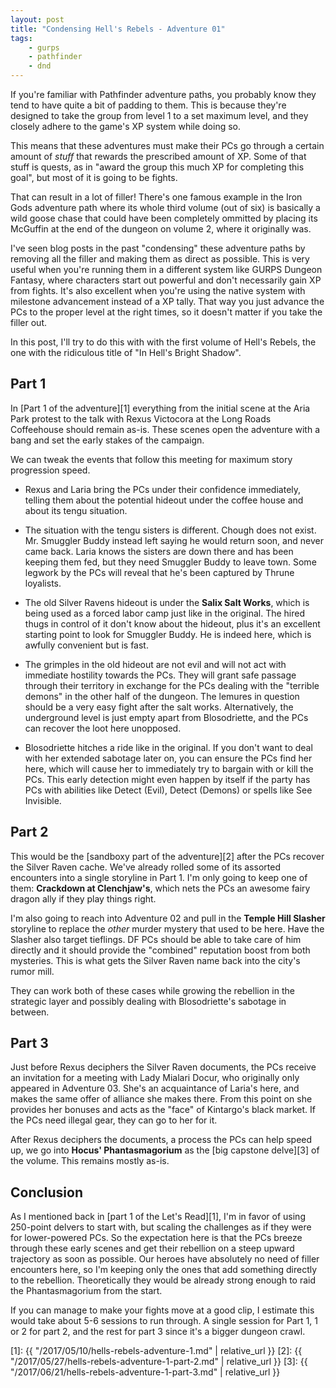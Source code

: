 ```yaml
---
layout: post
title: "Condensing Hell's Rebels - Adventure 01"
tags:
    - gurps
    - pathfinder
    - dnd
---
```


If you're familiar with Pathfinder adventure paths, you probably know they tend
to have quite a bit of padding to them. This is because they're designed to take
the group from level 1 to a set maximum level, and they closely adhere to the
game's XP system while doing so.

This means that these adventures must make their PCs go through a certain amount
of _stuff_ that rewards the prescribed amount of XP. Some of that stuff is
quests, as in "award the group this much XP for completing this goal", but most
of it is going to be fights.

That can result in a lot of filler! There's one famous example in the Iron Gods
adventure path where its whole third volume (out of six) is basically a wild
goose chase that could have been completely ommitted by placing its McGuffin at
the end of the dungeon on volume 2, where it originally was.

I've seen blog posts in the past "condensing" these adventure paths by removing
all the filler and making them as direct as possible. This is very useful when
you're running them in a different system like GURPS Dungeon Fantasy, where
characters start out powerful and don't necessarily gain XP from fights. It's
also excellent when you're using the native system with milestone advancement
instead of a XP tally. That way you just advance the PCs to the proper level at
the right times, so it doesn't matter if you take the filler out.

In this post, I'll try to do this with with the first volume of Hell's Rebels,
the one with the ridiculous title of "In Hell's Bright Shadow".

## Part 1

In [Part 1 of the adventure][1] everything from the initial scene at the Aria
Park protest to the talk with Rexus Victocora at the Long Roads Coffeehouse
should remain as-is. These scenes open the adventure with a bang and set the
early stakes of the campaign.

We can tweak the events that follow this meeting for maximum story progression
speed.

- Rexus and Laria bring the PCs under their confidence immediately, telling them
  about the potential hideout under the coffee house and about its tengu
  situation.

- The situation with the tengu sisters is different. Chough does not
  exist. Mr. Smuggler Buddy instead left saying he would return soon, and never
  came back. Laria knows the sisters are down there and has been keeping them
  fed, but they need Smuggler Buddy to leave town. Some legwork by the PCs will
  reveal that he's been captured by Thrune loyalists.

- The old Silver Ravens hideout is under the **Salix Salt Works**, which is
  being used as a forced labor camp just like in the original. The hired thugs
  in control of it don't know about the hideout, plus it's an excellent starting
  point to look for Smuggler Buddy. He is indeed here, which is awfully
  convenient but is fast.

- The grimples in the old hideout are not evil and will not act with immediate
  hostility towards the PCs. They will grant safe passage through their
  territory in exchange for the PCs dealing with the "terrible demons" in the
  other half of the dungeon. The lemures in question should be a very easy fight
  after the salt works. Alternatively, the underground level is just empty apart
  from Blosodriette, and the PCs can recover the loot here unopposed.

- Blosodriette hitches a ride like in the original. If you don't want to deal
  with her extended sabotage later on, you can ensure the PCs find her here,
  which will cause her to immediately try to bargain with or kill the PCs. This
  early detection might even happen by itself if the party has PCs with
  abilities like Detect (Evil), Detect (Demons) or spells like See
  Invisible.

## Part 2

This would be the [sandboxy part of the adventure][2] after the PCs recover the
Silver Raven cache. We've already rolled some of its assorted encounters into a
single storyline in Part 1. I'm only going to keep one of them: **Crackdown at
Clenchjaw's**, which nets the PCs an awesome fairy dragon ally if they play
things right.

I'm also going to reach into Adventure 02 and pull in the **Temple Hill
Slasher** storyline to replace the _other_ murder mystery that used to be
here. Have the Slasher also target tieflings. DF PCs should be able to take care
of him directly and it should provide the "combined" reputation boost from both
mysteries. This is what gets the Silver Raven name back into the city's rumor
mill.

They can work both of these cases while growing the rebellion in the strategic
layer and possibly dealing with Blosodriette's sabotage in between.

## Part 3

Just before Rexus deciphers the Silver Raven documents, the PCs receive an
invitation for a meeting with Lady Mialari Docur, who originally only appeared
in Adventure 03. She's an acquaintance of Laria's here, and makes the same offer
of alliance she makes there. From this point on she provides her bonuses and
acts as the "face" of Kintargo's black market. If the PCs need illegal gear,
they can go to her for it.

After Rexus deciphers the documents, a process the PCs can help speed up, we go
into **Hocus' Phantasmagorium** as the [big capstone delve][3] of the
volume. This remains mostly as-is.

## Conclusion

As I mentioned back in [part 1 of the Let's Read][1], I'm in favor of using
250-point delvers to start with, but scaling the challenges as if they were for
lower-powered PCs. So the expectation here is that the PCs breeze through these
early scenes and get their rebellion on a steep upward trajectory as soon as
possible. Our heroes have absolutely no need of filler encounters here, so I'm
keeping only the ones that add something directly to the
rebellion. Theoretically they would be already strong enough to raid the
Phantasmagorium from the start.

If you can manage to make your fights move at a good clip, I estimate this would
take about 5-6 sessions to run through. A single session for Part 1, 1 or 2 for
part 2, and the rest for part 3 since it's a bigger dungeon crawl.


[1]: {{ "/2017/05/10/hells-rebels-adventure-1.md" | relative_url }}
[2]: {{ "/2017/05/27/hells-rebels-adventure-1-part-2.md" | relative_url }}
[3]: {{ "/2017/06/21/hells-rebels-adventure-1-part-3.md" | relative_url }}
